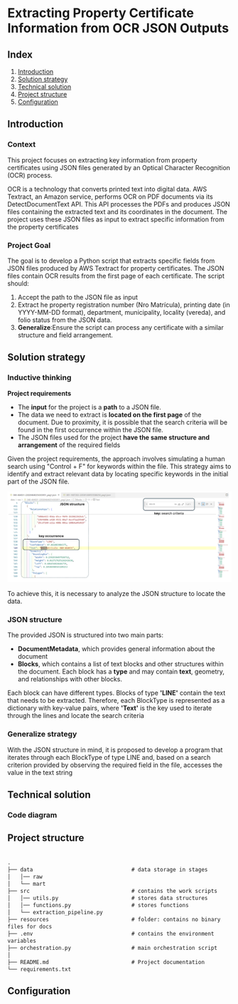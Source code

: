 # Extracting Property Certificate Information from OCR JSON Outputs

## Index
1. [Introduction](#introduction)
2. [Solution strategy](#solution-strategy)
3. [Technical solution](#technical-solution)
4. [Project structure](#project-structure)
5. [Configuration](#configuration)


## Introduction
### Context
This project focuses on extracting key information from property certificates using JSON files generated by an Optical Character Recognition (OCR) process. 

OCR is a technology that converts printed text into digital data. AWS Textract, an Amazon service, performs OCR on PDF documents via its DetectDocumentText API. This API processes the PDFs and produces JSON files containing the extracted text and its coordinates in the document. The project uses these JSON files as input to extract specific information from the property certificates

### Project Goal 
The goal is to develop a Python script that extracts specific fields from JSON files produced by AWS Textract for property certificates. The JSON files contain OCR results from the first page of each certificate. The script should:

1. Accept the path to the JSON file as input
2. Extract he property registration number (Nro Matrícula), printing date (in YYYY-MM-DD format), department, municipality, locality (vereda), and folio status from the JSON data.
3. **Generalize**:Ensure the script can process any certificate with a similar structure and field arrangement.

## Solution strategy

### Inductive thinking

**Project requirements**  

* The **input** for the project is a **path** to a JSON file.
* The data we need to extract is **located on the first page** of the document. Due to proximity, it is possible that the search criteria will be found in the first occurrence within the JSON file.
* The JSON files used for the project **have the same structure and arrangement** of the required fields 

Given the project requirements, the approach involves simulating a human search using "Control + F" for keywords within the file. This strategy aims to identify and extract relevant data by locating specific keywords in the initial part of the JSON file.

![key search criteria](resources\control_f.png)

To achieve this, it is necessary to analyze the JSON structure to locate the data. 

### JSON structure

The provided JSON is structured into two  main parts:

* **DocumentMetadata**, which provides general information about the document
* **Blocks**, which contains a list of text blocks and other structures within the document. Each block has a **type** and may contain **text**, geometry, and relationships with other blocks.

Each block can have different types. Blocks of type **'LINE'** contain the text that needs to be extracted. Therefore, each BlockType is represented as a dictionary with key-value pairs, where **'Text'** is the key used to iterate through the lines and locate the search criteria 

### Generalize strategy

With the JSON structure in mind, it is proposed to develop a program that iterates through each BlockType of type LINE and, based on a search criterion provided by observing the required field in the file, accesses the value in the text string 

## Technical solution

### Code diagram

## Project structure

```linux

.
├── data                               # data storage in stages
│   │── raw
│   └── mart
├── src                                # contains the work scripts
│   │── utils.py                       # stores data structures
│   │── functions.py                   # stores functions       
│   └── extraction_pipeline.py         
├── resources                          # folder: contains no binary files for docs
├── .env                               # contains the environment variables
├── orchestration.py                   # main orchestration script
│
├── README.md                          # Project documentation
└── requirements.txt                   

```

## Configuration
